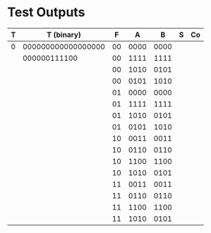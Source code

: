# Test Outputs

| T   | T (binary)         | F   | A    | B    | S   | Co  |
| --- | ------------------ | --- | ---- | ---- | --- | --- |
| 0   | 000000000000000000 | 00  | 0000 | 0000 |     |     |
|     | 000000111100       | 00  | 1111 | 1111 |     |     |
|     |                    | 00  | 1010 | 0101 |     |     |
|     |                    | 00  | 0101 | 1010 |     |     |
|     |                    | 01  | 0000 | 0000 |     |     |
|     |                    | 01  | 1111 | 1111 |     |     |
|     |                    | 01  | 1010 | 0101 |     |     |
|     |                    | 01  | 0101 | 1010 |     |     |
|     |                    | 10  | 0011 | 0011 |     |     |
|     |                    | 10  | 0110 | 0110 |     |     |
|     |                    | 10  | 1100 | 1100 |     |     |
|     |                    | 10  | 1010 | 0101 |     |     |
|     |                    | 11  | 0011 | 0011 |     |     |
|     |                    | 11  | 0110 | 0110 |     |     |
|     |                    | 11  | 1100 | 1100 |     |     |
|     |                    | 11  | 1010 | 0101 |     |     |
